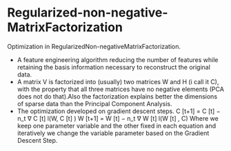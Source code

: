 # Regularized-non-negative-MatrixFactorization
Optimization in RegularizedΝon-negativeΜatrixFactorization. 
- A feature engineering algorithm reducing the number of features while retaining the basis information necessary to reconstruct the original data.
- A matrix V is factorized into (usually) two matrices W and H (i call it C), with the property that all three matrices have no negative elements (PCA does not do that).Also the factorization explains better the dimensions of sparse data than the Principal Component Analysis.
- The optimization developed on gradient descent steps.
    C [t+1] = C [t] − n_t ∇ C [t] l(W, C [t] )
    W [t+1] = W [t] − n_t ∇ W [t] l(W [t] , C)
    Where we keep one parameter variable and the other fixed in each equation and iteratively we change the variable parameter based on the Gradient Descent Step. 
